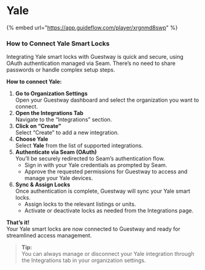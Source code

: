 # Yale

{% embed url="https://app.guideflow.com/player/xrgnmd8swp" %}

### How to Connect Yale Smart Locks

Integrating Yale smart locks with Guestway is quick and secure, using OAuth authentication managed via Seam. There’s no need to share passwords or handle complex setup steps.

**How to connect Yale:**

1. **Go to Organization Settings**\
   Open your Guestway dashboard and select the organization you want to connect.
2. **Open the Integrations Tab**\
   Navigate to the “Integrations” section.
3. **Click on “Create”**\
   Select “Create” to add a new integration.
4. **Choose Yale**\
   Select **Yale** from the list of supported integrations.
5. **Authenticate via Seam (OAuth)**\
   You’ll be securely redirected to Seam’s authentication flow.
   * Sign in with your Yale credentials as prompted by Seam.
   * Approve the requested permissions for Guestway to access and manage your Yale devices.
6. **Sync & Assign Locks**\
   Once authentication is complete, Guestway will sync your Yale smart locks.
   * Assign locks to the relevant listings or units.
   * Activate or deactivate locks as needed from the Integrations page.

**That’s it!**\
Your Yale smart locks are now connected to Guestway and ready for streamlined access management.

> **Tip:**\
> You can always manage or disconnect your Yale integration through the Integrations tab in your organization settings.
